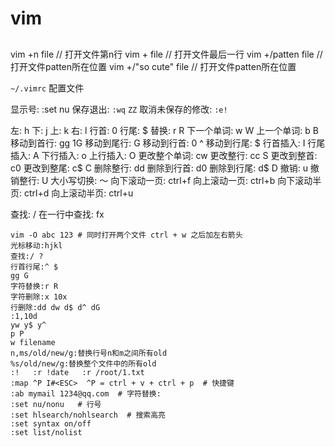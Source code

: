 # vim

## 
vim +n file // 打开文件第n行
vim + file // 打开文件最后一行
vim +/patten file // 打开文件patten所在位置
vim +/"so cute" file // 打开文件patten所在位置


`~/.vimrc` 配置文件

显示号: :set nu
保存退出: `:wq` `ZZ`
取消未保存的修改: `:e!`


左: h
下: j
上: k
右: l
行首: 0
行尾: $
替换: r R
下一个单词: w W
上一个单词: b B
移动到首行: gg 1G
移动到尾行: G
移动到行首: 0 ^
移动到行尾: $
行首插入: I
行尾插入: A
下行插入: o
上行插入: O
更改整个单词: cw
更改整行: cc S
更改到整首: c0
更改到整尾: c$ C
删除整行: dd
删除到行首: d0
删除到行尾: d$ D
撤销: u
撤销整行: U
大小写切换: ～
向下滚动一页: ctrl+f
向上滚动一页: ctrl+b
向下滚动半页: ctrl+d
向上滚动半页: ctrl+u

查找: /
在一行中查找: fx

```
vim -O abc 123 # 同时打开两个文件 ctrl + w 之后加左右箭头
光标移动:hjkl
查找:/ ?
行首行尾:^ $
gg G
字符替换:r R
字符删除:x 10x
行删除:dd dw d$ d^ dG
:1,10d
yw y$ y^ 
p P
w filename
n,ms/old/new/g:替换行号n和m之间所有old
%s/old/new/g:替换整个文件中的所有old
:!   :r !date   :r /root/1.txt
:map ^P I#<ESC>  ^P = ctrl + v + ctrl + p  # 快捷键
:ab mymail 1234@qq.com  # 字符替换:
:set nu/nonu   # 行号
:set hlsearch/nohlsearch  # 搜索高亮
:set syntax on/off  
:set list/nolist
```